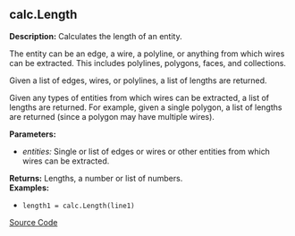 ## calc.Length  
  
  
**Description:** Calculates the length of an entity.


The entity can be an edge, a wire, a polyline, or anything from which wires can be extracted.
This includes polylines, polygons, faces, and collections.


Given a list of edges, wires, or polylines, a list of lengths are returned.


Given any types of entities from which wires can be extracted, a list of lengths are returned.
For example, given a single polygon, a list of lengths are returned (since a polygon may have multiple wires).  
  
**Parameters:**  
  * *entities:* Single or list of edges or wires or other entities from which wires can be extracted.  
  
**Returns:** Lengths, a number or list of numbers.  
**Examples:**  
  * `length1 = calc.Length(line1)`
  

[Source Code](https://github.com/design-automation/mobius-sim-funcs/blob/main/src/modules/functions/calc/Length.ts) 